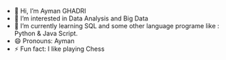 - 👋 Hi, I’m Ayman GHADRI
- 👀 I’m interested in Data Analysis and Big Data
- 🌱 I’m currently learning SQL and some other language programe like : Python & Java Script.
- 😄 Pronouns: Ayman
- ⚡ Fun fact: I like playing Chess

<!---
aymanghadri/aymanghadri is a ✨ special ✨ repository because its `README.md` (this file) appears on your GitHub profile.
You can click the Preview link to take a look at your changes.
--->
